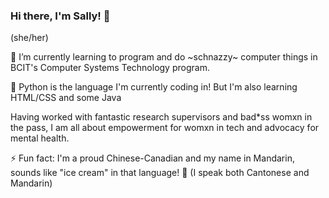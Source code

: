 ### Hi there, I'm Sally! 👋

(she/her)

🌱 I’m currently learning to program and do \~schnazzy\~ computer things in BCIT's Computer Systems Technology program.

🐍 Python is the language I'm currently coding in! But I'm also learning HTML/CSS and some Java

Having worked with fantastic research supervisors and bad\*ss womxn in the pass, I am all about empowerment for womxn in tech and advocacy for mental health.

⚡ Fun fact: I'm a proud Chinese-Canadian and my name in Mandarin, sounds like "ice cream" in that language! 🍦 (I speak both Cantonese and Mandarin)
